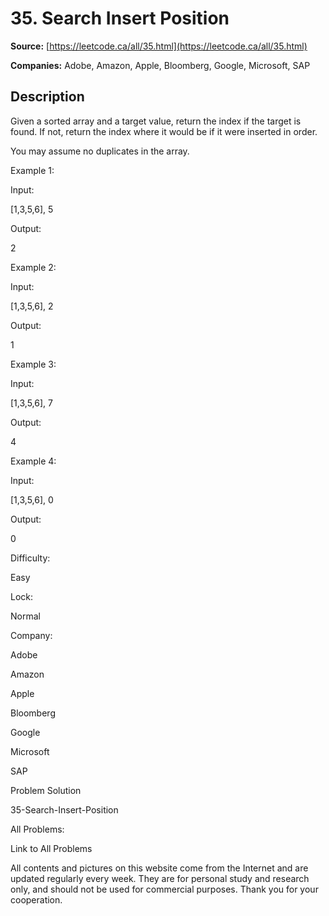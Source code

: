 # 35. Search Insert Position

**Source:** [https://leetcode.ca/all/35.html](https://leetcode.ca/all/35.html)

**Companies:** Adobe, Amazon, Apple, Bloomberg, Google, Microsoft, SAP

## Description

Given a sorted array and a target value, return the index if the target is found. If not,
        return the index where it would be if it were inserted in order.

You may assume no duplicates in the array.

Example 1:

Input:

[1,3,5,6], 5

Output:

2

Example 2:

Input:

[1,3,5,6], 2

Output:

1

Example 3:

Input:

[1,3,5,6], 7

Output:

4

Example 4:

Input:

[1,3,5,6], 0

Output:

0

Difficulty:

Easy

Lock:

Normal

Company:

Adobe

Amazon

Apple

Bloomberg

Google

Microsoft

SAP

Problem Solution

35-Search-Insert-Position

All Problems:

Link to All Problems

All contents and pictures on this website come from the Internet and are updated regularly every week. They are for personal study and research only, and should not be used for commercial purposes. Thank you for your cooperation.

